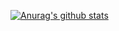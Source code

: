 [![Anurag's github stats](https://github-readme-stats.vercel.app/api?username=medjedqt&theme=cobalt)](https://github.com/anuraghazra/github-readme-stats)


<!--
**medjedqt/medjedqt** is a ✨ _special_ ✨ repository because its `README.md` (this file) appears on your GitHub profile.

Here are some ideas to get you started:

- 🔭 I’m currently working on ...
- 🌱 I’m currently learning ...
- 👯 I’m looking to collaborate on ...
- 🤔 I’m looking for help with ...
- 💬 Ask me about ...
- 📫 How to reach me: ...
- 😄 Pronouns: ...
- ⚡ Fun fact: ...
-->
